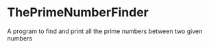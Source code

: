 # ThePrimeNumberFinder

A program to find and print all the prime numbers between two given numbers
